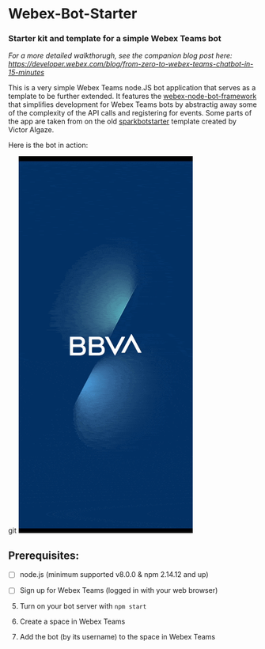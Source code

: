# Webex-Bot-Starter

### Starter kit and template for a simple Webex Teams bot

*For a more detailed walkthorugh, see the companion blog post here: https://developer.webex.com/blog/from-zero-to-webex-teams-chatbot-in-15-minutes*

This is a very simple Webex Teams node.JS bot application that serves as a template to be further extended. It features the [webex-node-bot-framework](https://github.com/webex/webex-bot-node-framework) that simplifies development for Webex Teams bots by abstractig away some of the complexity of the API calls and registering for events.  Some parts of the app are taken from on the old [sparkbotstarter](https://github.com/valgaze/sparkbotstarter) template created by Victor Algaze. 

Here is the bot in action:

git
![What we're making](./images/webexbotstarter.gif)


## Prerequisites:

- [ ] node.js (minimum supported v8.0.0 & npm 2.14.12 and up)

- [ ] Sign up for Webex Teams (logged in with your web browser)








5. Turn on your bot server with ```npm start```

6. Create a space in Webex Teams

7. Add the bot (by its username) to the space in Webex Teams
